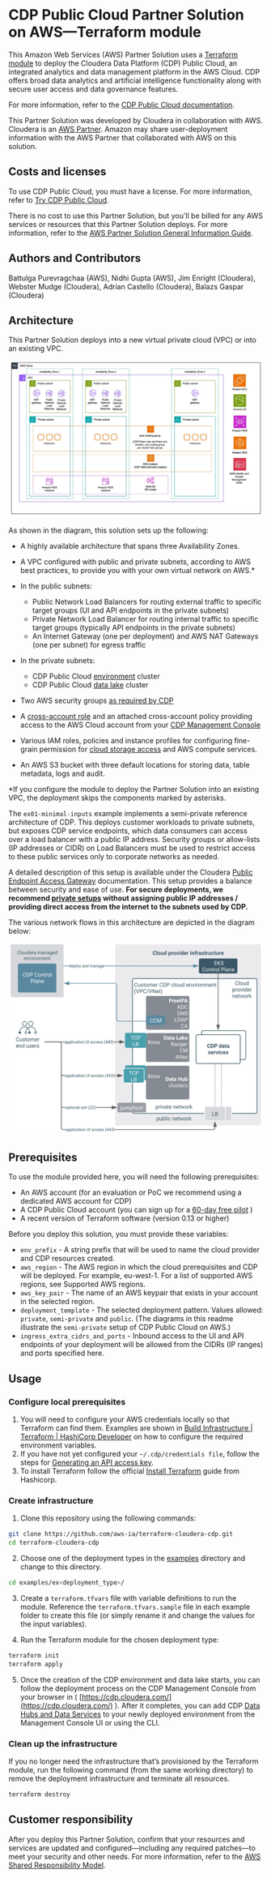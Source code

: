 # CDP Public Cloud Partner Solution on AWS—Terraform module

This Amazon Web Services (AWS) Partner Solution uses a [Terraform module](https://registry.terraform.io/modules/aws-ia/<path>/latest) to deploy the Cloudera Data Platform (CDP) Public Cloud, an integrated analytics and data management platform in the AWS Cloud. CDP offers broad data analytics and artificial intelligence functionality along with secure user access and data governance features.

For more information, refer to the [CDP Public Cloud documentation](https://docs.cloudera.com/cdp-public-cloud/cloud/overview/topics/cdp-public-cloud.html).

This Partner Solution was developed by Cloudera in collaboration with AWS. Cloudera is an [AWS Partner](https://partners.amazonaws.com/partners/001E000000dHiGgIAK/Cloudera,%20Inc). Amazon may share user-deployment information with the AWS Partner that collaborated with AWS on this solution.  

## Costs and licenses

To use CDP Public Cloud, you must have a license. For more information, refer to [Try CDP Public Cloud](https://www.cloudera.com/campaign/try-cdp-public-cloud.html).

There is no cost to use this Partner Solution, but you'll be billed for any AWS services or resources that this Partner Solution deploys. For more information, refer to the [AWS Partner Solution General Information Guide](https://fwd.aws/rA69w?).

## Authors and Contributors

Battulga Purevragchaa (AWS), Nidhi Gupta (AWS), Jim Enright (Cloudera), Webster Mudge (Cloudera), Adrian Castello (Cloudera), Balazs Gaspar (Cloudera)

## Architecture

This Partner Solution deploys into a new virtual private cloud (VPC) or into an existing VPC.

<!--[Architecture for <product> on AWS](https://raw.githubusercontent.com/aws-ia/<repo>/main/images/cdp-public-cloud-semi-private-architecture-diagram.jpg)-->
![Architecture for CDP Public Cloud on AWS (semi-private setup)](./images/cdp-public-cloud-semi-private-architecture-diagram.jpg)

<!-- Authors: Use absolute links (starting with https://) for all your URLs, including images and other webpages. Relative links do not work when the readme content is pulled into the Terraform Registry page. For images, in particular, the absolute link must start with https://raw.githubusercontent.com; mimic the structure of the preceding example. -->

<!-- Authors: When you create your architecture diagram and corresponding bulleted list, follow the instructions in the "Architecture Diagrams" section of this course: https://aws-ia-us-west-2.s3.us-west-2.amazonaws.com/docs/content/index.html#/ -->

<!-- Authors: Put all image files in the main branch's images folder. For the architecture diagram, include a .png file and its up-to-date source .pptx file (as an editable file, not an image pasted into a slide). -->

As shown in the diagram, this solution sets up the following:

* A highly available architecture that spans three Availability Zones.
* A VPC configured with public and private subnets, according to AWS best practices, to provide you with your own virtual network on AWS.*

* In the public subnets:
    * Public Network Load Balancers for routing external traffic to specific target groups (UI and API endpoints in the private subnets)
    * Private Network Load Balancer for routing internal traffic to specific target groups (typically API endpoints in the private subnets)
    * An Internet Gateway (one per deployment) and AWS NAT Gateways (one per subnet) for egress traffic

* In the private subnets:
    * CDP Public Cloud [environment](https://docs.cloudera.com/management-console/cloud/environments/topics/mc-environments.html) cluster
    * CDP Public Cloud [data lake](https://docs.cloudera.com/management-console/cloud/data-lakes/topics/mc-data-lake.html) cluster

* Two AWS security groups  [as required by CDP](https://docs.cloudera.com/cdp-public-cloud/cloud/requirements-aws/topics/mc-aws-req-security-groups.html)
* A [cross-account role](https://docs.cloudera.com/cdp-public-cloud/cloud/requirements-aws/topics/mc-aws-req-credential.html)  and an attached cross-account policy providing access to the AWS Cloud account from your  [CDP Management Console](https://docs.cloudera.com/management-console/cloud/overview/topics/mc-management-console.html)  
* Various IAM roles, policies and instance profiles for configuring fine-grain permission for [cloud storage access](https://docs.cloudera.com/cdp-public-cloud/cloud/requirements-aws/topics/mc-idbroker-minimum-setup.html) and AWS compute services.
* An AWS S3 bucket with three default locations for storing data, table metadata, logs and audit.

*If you configure the module to deploy the Partner Solution into an existing VPC, the deployment skips the components marked by asterisks.

The `ex01-minimal-inputs` example implements a semi-private reference architecture of CDP. This deploys customer workloads to private subnets, but exposes CDP service endpoints, which data consumers can access over a load balancer with a public IP address. Security groups or allow-lists (IP addresses or CIDR) on Load Balancers must be used to restrict access to these public services only to corporate networks as needed.

A detailed description of this setup is available under the Cloudera  [Public Endpoint Access Gateway](https://docs.cloudera.com/management-console/cloud/connection-to-private-subnets/topics/mc-endpoint_access_gateway.html) documentation. This setup provides a balance between security and ease of use. **For secure deployments, we recommend [private setups](https://docs.cloudera.com/cdp-public-cloud/cloud/aws-refarch/topics/cdp-pc-aws-refarch-taxonomy.html#cdp_pc_aws_architecture_taxonomy) without assigning public IP addresses / providing direct access from the internet to the subnets used by CDP.**

The various network flows in this architecture are depicted in the diagram below:

![Network traffic flows](./images/cdp-public-cloud-semi-private-network-traffic-flow.jpg)

<!-- Authors: The preceding line is a footnote for use with solutions that deploy into an existing VPC. If you keep the footnote, add asterisks to the appropriate bulleted items. -->


## Prerequisites

To use the module provided here, you will need the following prerequisites:

* An AWS account (for an evaluation or PoC we recommend using a dedicated AWS account for CDP)
* A CDP Public Cloud account (you can sign up for a  [60-day free pilot](https://www.cloudera.com/campaign/try-cdp-public-cloud.html) )
* A recent version of Terraform software (version 0.13 or higher)

Before you deploy this solution, you must provide these variables:

* `env_prefix` - A string prefix that will be used to name the cloud provider and CDP resources created.
* `aws_region` - The AWS region in which the cloud prerequisites and CDP will be deployed. For example, eu-west-1. For a list of supported AWS regions, see Supported AWS regions.
* `aws_key_pair` - The name of an AWS keypair that exists in your account in the selected region.
* `deployment_template` - The selected deployment pattern. Values allowed: `private`, `semi-private` and `public`. (The diagrams in this readme illustrate the `semi-private` setup of CDP Public Cloud on AWS.)
* `ingress_extra_cidrs_and_ports` - Inbound access to the UI and API endpoints of your deployment will be allowed from the CIDRs (IP ranges) and ports specified here.

## Usage

### Configure local prerequisites

1. You will need to configure your AWS credentials locally so that Terraform can find them. Examples are shown in  [Build Infrastructure | Terraform | HashiCorp Developer](https://developer.hashicorp.com/terraform/tutorials/aws-get-started/aws-build) on how to configure the required environment variables.
2. If you have not yet configured your `~/.cdp/credentials file`, follow the steps for [Generating an API access key](https://docs.cloudera.com/cdp-public-cloud/cloud/cli/topics/mc-cli-generating-an-api-access-key.html).
3. To install Terraform follow the official  [Install Terraform](https://developer.hashicorp.com/terraform/tutorials/aws-get-started/install-cli) guide from Hashicorp.

### Create infrastructure

1. Clone this repository using the following commands:

```bash
git clone https://github.com/aws-ia/terraform-cloudera-cdp.git  
cd terraform-cloudera-cdp
```

2. Choose one of the deployment types in the [examples](./examples) directory and change to this directory.

```bash
cd examples/ex<deployment_type>/
```

3. Create a `terraform.tfvars` file with variable definitions to run the module. Reference the `terraform.tfvars.sample` file in each example folder to create this file (or simply rename it and change the values for the input variables).

4. Run the Terraform module for the chosen deployment type:

```bash
terraform init
terraform apply
```

5. Once the creation of the CDP environment and data lake starts, you can follow the deployment process on the CDP Management Console from your browser in ( [https://cdp.cloudera.com/](https://cdp.cloudera.com/) ). After it completes, you can add CDP  [Data Hubs and Data Services](https://docs.cloudera.com/cdp-public-cloud/cloud/overview/topics/cdp-services.html) to your newly deployed environment from the Management Console UI or using the CLI.

### Clean up the infrastructure

If you no longer need the infrastructure that’s provisioned by the Terraform module, run the following command (from the same working directory) to remove the deployment infrastructure and terminate all resources.

```bash
terraform destroy
```


## Customer responsibility

After you deploy this Partner Solution, confirm that your resources and services are updated and configured—including any required patches—to meet your security and other needs. For more information, refer to the [AWS Shared Responsibility Model](https://aws.amazon.com/compliance/shared-responsibility-model/).
